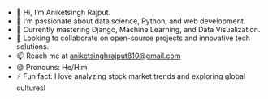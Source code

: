 - 👋 Hi, I’m Aniketsingh Rajput.
- 👀 I’m passionate about data science, Python, and web development.
- 🌱 Currently mastering Django, Machine Learning, and Data Visualization.
- 💞️ Looking to collaborate on open-source projects and innovative tech solutions.
- 📫 Reach me at [aniketsinghrajput810@gmail.com](mailto:aniketsinghrajput810@gmail.com)
- 😄 Pronouns: He/Him
- ⚡ Fun fact: I love analyzing stock market trends and exploring global cultures!
